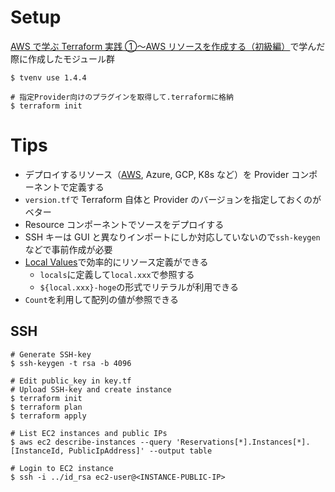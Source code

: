 # Setup

[AWS で学ぶ Terraform 実践 ①〜AWS リソースを作成する（初級編）](https://qiita.com/shin7446/items/9ce36f1eb0846d95fa73)で学んだ際に作成したモジュール群

```
$ tvenv use 1.4.4

# 指定Provider向けのプラグインを取得して.terraformに格納
$ terraform init
```

# Tips

- デプロイするリソース（[AWS](https://registry.terraform.io/providers/hashicorp/aws/latest/docs), Azure, GCP, K8s など）を Provider コンポーネントで定義する
- `version.tf`で Terraform 自体と Provider のバージョンを指定しておくのがベター
- Resource コンポーネントでソースをデプロイする
- SSH キーは GUI と異なりインポートにしか対応していないので`ssh-keygen`などで事前作成が必要
- [Local Values](https://developer.hashicorp.com/terraform/language/values/locals)で効率的にリソース定義ができる
  - `locals`に定義して`local.xxx`で参照する
  - `${local.xxx}-hoge`の形式でリテラルが利用できる
- `Count`を利用して配列の値が参照できる

## SSH

```
# Generate SSH-key
$ ssh-keygen -t rsa -b 4096

# Edit public_key in key.tf
# Upload SSH-key and create instance
$ terraform init
$ terraform plan
$ terraform apply

# List EC2 instances and public IPs
$ aws ec2 describe-instances --query 'Reservations[*].Instances[*].[InstanceId, PublicIpAddress]' --output table

# Login to EC2 instance
$ ssh -i ../id_rsa ec2-user@<INSTANCE-PUBLIC-IP>
```
